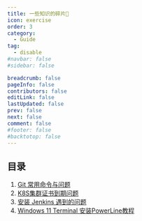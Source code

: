 ```yaml
---
title: 一些知识的碎片🌠
icon: exercise
order: 3
category:
  - Guide
tag:
  - disable
#navbar: false
#sidebar: false

breadcrumb: false
pageInfo: false
contributors: false
editLink: false
lastUpdated: false
prev: false
next: false
comment: false
#footer: false
#backtotop: false
---
```






## 目录

1. [Git 常用命令与问题](/xj/log/git.html)
1. [K8S集群证书到期问题](/xj/log/k8s-certificate-missery.html)
1. [安装 Jenkins 遇到的问题](Jenkins-error.html)
1. [Windows 11 Terminal 安装PowerLine教程](powerline.html)




